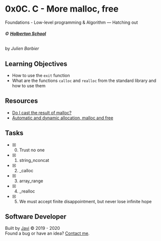 # 0x0C. C - More malloc, free
Foundations - Low-level programming & Algorithm ― Hatching out

###### :copyright: **[Holberton School](https://www.holbertonschool.com/)**
by _Julien Barbier_

## Learning Objectives
* How to use the ```exit``` function
* What are the functions ```calloc``` and ```realloc``` from the standard library and how to use them

## Resources
* [Do I cast the result of malloc?](https://stackoverflow.com/questions/605845/do-i-cast-the-result-of-malloc)
* [Automatic and dynamic allocation, malloc and free](https://intranet.hbtn.io/concepts/62)

## Tasks
* [x] 0. Trust no one
* [x] 1. string_nconcat
* [x] 2. _calloc
* [x] 3. array_range
* [x] 4. _realloc
* [x] 5. We must accept finite disappointment, but never lose infinite hope

## Software Developer
Built by [Javi](https://github.com/javi0b01) :copyright: 2019 - 2020  
Found a bug or have an idea? [Contact me](https://www.linkedin.com/in/javi0b01/).
